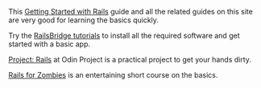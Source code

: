 This [Getting Started with Rails](http://guides.rubyonrails.org/getting_started.html) guide and all the related guides on this site are very good for learning the basics quickly.

Try the [RailsBridge tutorials](http://installfest.railsbridge.org/docs/) to install all the required software and get started with a basic app.

[Project: Rails](http://www.theodinproject.com/web-development-101/ruby-on-rails) at Odin Project is a practical project to get your hands dirty.

[Rails for Zombies](http://railsforzombies.org/) is an entertaining short course on the basics.
